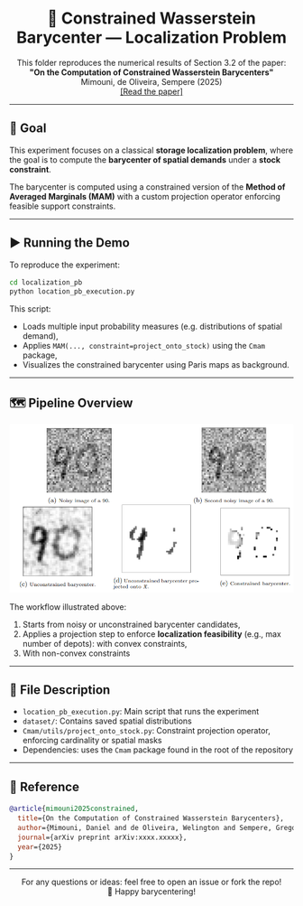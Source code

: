
<h1 align="center">📍 Constrained Wasserstein Barycenter — Localization Problem</h1>

<p align="center">
This folder reproduces the numerical results of Section 3.2 of the paper:<br>
<b>"On the Computation of Constrained Wasserstein Barycenters"</b><br>
Mimouni, de Oliveira, Sempere (2025)<br>
<a href="https://dan-mim.github.io/files/constrained_Wasserstein.pdf">[Read the paper]</a>
</p>

---

## 🧠 Goal

This experiment focuses on a classical **storage localization problem**, where the goal is to compute the **barycenter of spatial demands** under a **stock constraint**.

The barycenter is computed using a constrained version of the **Method of Averaged Marginals (MAM)** with a custom projection operator enforcing feasible support constraints.

---

## ▶️ Running the Demo

To reproduce the experiment:

```bash
cd localization_pb
python location_pb_execution.py
```

This script:
- Loads multiple input probability measures (e.g. distributions of spatial demand),
- Applies `MAM(..., constraint=project_onto_stock)` using the `Cmam` package,
- Visualizes the constrained barycenter using Paris maps as background.

---

## 🗺️ Pipeline Overview

<p align="center">
  <img src="figs/denoising.PNG" width="1000"/>
</p>

The workflow illustrated above:
1. Starts from noisy or unconstrained barycenter candidates,
2. Applies a projection step to enforce **localization feasibility** (e.g., max number of depots): with convex constraints,
3. With non-convex constraints

---

## 📁 File Description

- `location_pb_execution.py`: Main script that runs the experiment
- `dataset/`: Contains saved spatial distributions
- `Cmam/utils/project_onto_stock.py`: Constraint projection operator, enforcing cardinality or spatial masks
- Dependencies: uses the `Cmam` package found in the root of the repository

---

## 📘 Reference

```bibtex
@article{mimouni2025constrained,
  title={On the Computation of Constrained Wasserstein Barycenters},
  author={Mimouni, Daniel and de Oliveira, Welington and Sempere, Gregorio M.},
  journal={arXiv preprint arXiv:xxxx.xxxxx},
  year={2025}
}
```

---

<p align="center">
For any questions or ideas: feel free to open an issue or fork the repo!<br>
🚀 Happy barycentering!
</p>
